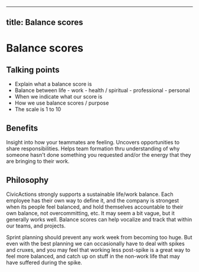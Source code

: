 ______________________________________________________________________

## title: Balance scores

# Balance scores

## Talking points

- Explain what a balance score is
- Balance between life - work - health / spiritual - professional - personal
- When we indicate what our score is
- How we use balance scores / purpose
- The scale is 1 to 10

## Benefits

Insight into how your teammates are feeling. Uncovers opportunities to share responsibilities. Helps team formation thru understanding of why someone hasn't done something you requested and/or the energy that they are bringing to their work.

## Philosophy

CivicActions strongly supports a sustainable life/work balance. Each employee has their own way to define it, and the company is strongest when its people feel balanced, and hold themselves accountable to their own balance, not overcommitting, etc. It may seem a bit vague, but it generally works well. Balance scores can help vocalize and track that within our teams, and projects.

Sprint planning should prevent any work week from becoming too huge. But even with the best planning we can occasionally have to deal with spikes and cruxes, and you may feel that working less post-spike is a great way to feel more balanced, and catch up on stuff in the non-work life that may have suffered during the spike.
